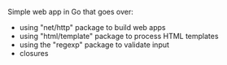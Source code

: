 Simple web app in Go that goes over:
  - using "net/http" package to build web apps
  - using "html/template" package to process HTML templates
  - using the "regexp" package to validate input
  - closures
